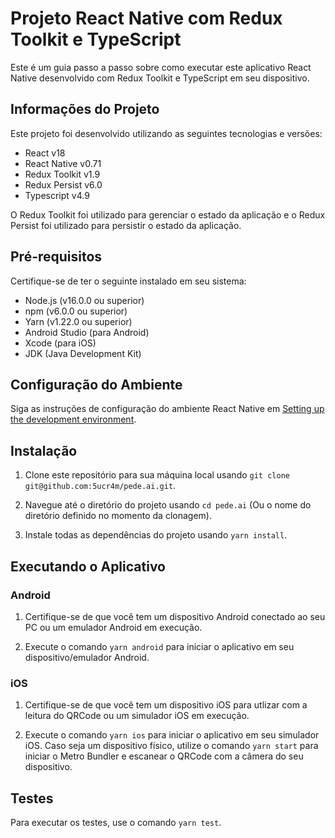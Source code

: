 # Projeto React Native com Redux Toolkit e TypeScript

Este é um guia passo a passo sobre como executar este aplicativo React Native desenvolvido com Redux Toolkit e TypeScript em seu dispositivo.

## Informações do Projeto

Este projeto foi desenvolvido utilizando as seguintes tecnologias e versões:

- React v18
- React Native v0.71
- Redux Toolkit v1.9
- Redux Persist v6.0
- Typescript v4.9

O Redux Toolkit foi utilizado para gerenciar o estado da aplicação e o Redux Persist foi utilizado para persistir o estado da aplicação.

## Pré-requisitos

Certifique-se de ter o seguinte instalado em seu sistema:

- Node.js (v16.0.0 ou superior)
- npm (v6.0.0 ou superior)
- Yarn (v1.22.0 ou superior)
- Android Studio (para Android)
- Xcode (para iOS)
- JDK (Java Development Kit)

## Configuração do Ambiente

Siga as instruções de configuração do ambiente React Native em [Setting up the development environment](https://reactnative.dev/docs/environment-setup).

## Instalação

1. Clone este repositório para sua máquina local usando `git clone git@github.com:5ucr4m/pede.ai.git`.

2. Navegue até o diretório do projeto usando `cd pede.ai` (Ou o nome do diretório definido no momento da clonagem).

3. Instale todas as dependências do projeto usando `yarn install`.

## Executando o Aplicativo

### Android

1. Certifique-se de que você tem um dispositivo Android conectado ao seu PC ou um emulador Android em execução.

2. Execute o comando `yarn android` para iniciar o aplicativo em seu dispositivo/emulador Android.

### iOS

1. Certifique-se de que você tem um dispositivo iOS para utlizar com a leitura do QRCode ou um simulador iOS em execução.

2. Execute o comando `yarn ios` para iniciar o aplicativo em seu simulador iOS. Caso seja um dispositivo físico, utilize o comando `yarn start` para iniciar o Metro Bundler e escanear o QRCode com a câmera do seu dispositivo.

## Testes

Para executar os testes, use o comando `yarn test`.